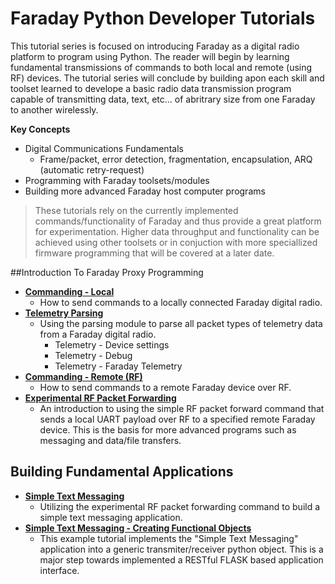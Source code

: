 
# Faraday Python Developer Tutorials

This tutorial series is focused on introducing Faraday as a digital radio platform to program using Python. The reader will begin by learning fundamental transmissions of commands to both local and remote (using RF) devices. The tutorial series will conclude by building apon each skill and toolset learned to develope a basic radio data  transmission program capable of transmitting data, text, etc... of abritrary size from one Faraday to another wirelessly.

**Key Concepts**

* Digital Communications Fundamentals
  * Frame/packet, error detection, fragmentation, encapsulation, ARQ (automatic retry-request)
* Programming with Faraday toolsets/modules
* Building more advanced Faraday host computer programs

> These tutorials rely on the currently implemented commands/functionality of Faraday and thus provide a great platform for experimentation. Higher data throughput and functionality can be achieved using other toolsets or in conjuction with more speciallized firmware programming that will be covered at a later date.

##Introduction To Faraday Proxy Programming

* **[Commanding - Local](foundation/Commanding-Local)**
  * How to send commands to a locally connected Faraday digital radio.
* **[Telemetry Parsing](/foundation/Telemetry-Parsing)**
  * Using the parsing module to parse all packet types of telemetry data from a Faraday digital radio.
    * Telemetry - Device settings
    * Telemetry - Debug
    * Telemetry - Faraday Telemetry
* **[Commanding - Remote (RF)](/foundation/Commanding-Remote-RF)**
  * How to send commands to a remote Faraday device over RF.
* **[Experimental RF Packet Forwarding](/foundation/RF-Transmit-Receive-Packet)**
  * An introduction to using the simple RF packet forward command that sends a local UART payload over RF to a specified remote Faraday device. This is the basis for more advanced programs such as messaging and data/file transfers.

## Building Fundamental Applications

* **[Simple Text Messaging](/foundation/Simple_Text_Messaging/)**
  * Utilizing the experimental RF packet forwarding command to build a simple text messaging application.
* **[Simple Text Messaging - Creating Functional Objects](/foundation/Simple_Text_Messaging_Creating_Objects/)**
  * This example tutorial implements the "Simple Text Messaging" application into a generic transmiter/receiver python object. This is a major step towards implemented a RESTful FLASK based application interface. 
